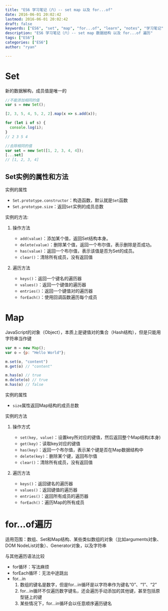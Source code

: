 ```yaml
---
title: "ES6 学习笔记（六）-- set map 以及 for...of"
date: 2016-06-01 20:02:42
lastmod: 2016-06-01 20:02:42
draft: false
keywords: ["ES6", "set", "map", "for...of", "learn", "notes", "学习笔记"]
description: "ES6 学习笔记（六）-- set map 数据结构 以及 for...of 遍历"
tags: ["ES6"]
categories: ["ES6"]
author: "ryan"

---
```


# Set

新的数据解构，成员值是唯一的

```javascript
//不能添加相同的值
var s = new Set();

[2, 3, 5, 4, 5, 2, 2].map(x => s.add(x));

for (let i of s) {
  console.log(i);
}
// 2 3 5 4

//去除相同的值
var set = new Set([1, 2, 3, 4, 4]);
[...set]
// [1, 2, 3, 4]
```

## Set实例的属性和方法

实例的属性

- `Set.prototype.constructor`：构造函数，默认就是`Set`函数
- `Set.prototype.size`：返回`Set`实例的成员总数

实例的方法:

1. 操作方法
    - `add(value)`：添加某个值，返回Set结构本身。
    - `delete(value)`：删除某个值，返回一个布尔值，表示删除是否成功。
    - `has(value)`：返回一个布尔值，表示该值是否为Set的成员。
    - `clear()`：清除所有成员，没有返回值
    
2. 遍历方法
    - `keys()`：返回一个键名的遍历器
    - `values()`：返回一个键值的遍历器
    - `entries()`：返回一个键值对的遍历器
    - `forEach()`：使用回调函数遍历每个成员

# Map

JavaScript的对象（Object），本质上是键值对的集合（Hash结构），但是只能用字符串当作键

```JavaScript
var m = new Map();
var o = {p: "Hello World"};

m.set(o, "content")
m.get(o) // "content"

m.has(o) // true
m.delete(o) // true
m.has(o) // false
```

实例的属性

- `size`属性返回Map结构的成员总数

实例的方法

1. 操作方式
    - `set(key, value)`：设置key所对应的键值，然后返回整个Map结构(本身)
    - `get(key)`：读取key对应的键值
    - `has(key)`：返回一个布尔值，表示某个键是否在Map数据结构中
    - `delete(key)`：删除某个键，返回布尔值
    - `clear()`：清除所有成员，没有返回值

2. 遍历方法
    - `keys()`：返回键名的遍历器
    - `values()`：返回键值的遍历器
    - `entries()`：返回所有成员的遍历器
    - `forEach()`：遍历Map的所有成员
    
# for...of遍历

适用范围：数组、Set和Map结构、某些类似数组的对象（比如arguments对象、DOM NodeList对象）、Generator对象，以及字符串

与其他遍历语法比较

- for循环：写法麻烦
- forEach循环：无法中途跳出
- for...in
    1. 数组的键名是数字，但是for...in循环是以字符串作为键名“0”、“1”、“2”
    2. for...in循环不仅遍历数字键名，还会遍历手动添加的其他键，甚至包括原型链上的键
    3. 某些情况下，for...in循环会以任意顺序遍历键名
